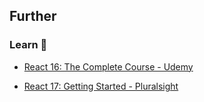 ## Further

### Learn 🧠

- [React 16: The Complete Course - Udemy](https://www.udemy.com/course/react-the-complete-guide-incl-redux/)

- [React 17: Getting Started - Pluralsight](https://pluralsight.com/courses/react-js-getting-started/)